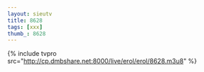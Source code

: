 ```yaml
--- 
layout: sieutv
title: 8628
tags: [xxx]
thumb_: 8628
---
```

{% include tvpro src="http://cp.dmbshare.net:8000/live/erol/erol/8628.m3u8" %} 
